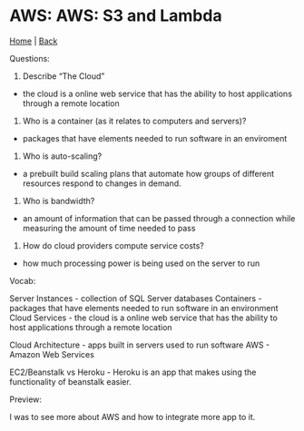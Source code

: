 # AWS: AWS: S3 and Lambda

[Home](/README.md) | [Back](/401-main/401TableofContents.md)

Questions:

1. Describe “The Cloud”
  - the cloud  is a online web service that has the ability to host applications through a remote location

1. Who is a container (as it relates to computers and servers)?
  - packages that have elements needed to run software in an enviroment

1. Who is auto-scaling?

  - a prebuilt build scaling plans that automate how groups of different resources respond to changes in demand. 

1. Who is bandwidth?

  - an amount of information that can be passed through a connection while measuring the amount of time needed to pass

1. How do cloud providers compute service costs?

  - how much processing power is being used on the server to run


Vocab:

Server Instances - collection of SQL Server databases
Containers - packages that have elements needed to run software in an environment
Cloud Services - the cloud  is a online web service that has the ability to host applications through a remote location

Cloud Architecture - apps built in servers used to run software
AWS - Amazon Web Services 

EC2/Beanstalk vs Heroku - Heroku is an app that makes using the functionality of beanstalk easier. 


Preview:

I was to see more about AWS and how to integrate more app to it.
